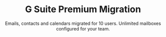 ---
sort_key: 7
layout: "sku"
id: g-suite-premium-migration-setup
title: "G Suite Premium Migration"
heading: "G Suite Premium Migration"
subtitle: "Emails, contacts and calendars migrated for 10 users. Unlimited mailboxes configured for your team."
category: "Digital Transformation"
category_description: "Cloud migration and integrating web services."
features:
 - feature: "Files, Emails, Contacts and Calendars migrated for 10 users" - feature: "Unlimited mailboxes configured for your team" - feature: "Professional project management" - feature: "Less than 30 days full implementation time" - feature: "30 days post-project support"
price: "2499"
unit: "setup"
---